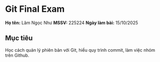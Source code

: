 # Git Final Exam
**Họ tên:** Lâm Ngọc Như
**MSSV:** 225224
**Ngày làm bài:** 15/10/2025

## Mục tiêu
Học cách quản lý phiên bản với Git, hiểu quy trình commit, làm việc nhóm trên Github.
